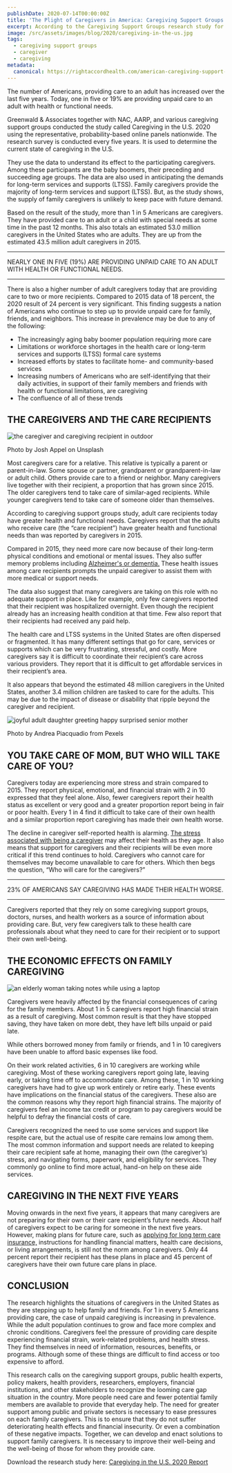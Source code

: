 ```yaml
---
publishDate: 2020-07-14T00:00:00Z
title: 'The Plight of Caregivers in America: Caregiving Support Groups 2020'
excerpt: According to the Caregiving Support Groups research study for 2020, the number of Americans providing unpaid care has increased over the last five years. Read more of that information here.
image: /src/assets/images/blog/2020/caregiving-in-the-us.jpg
tags:
  - caregiving support groups
  - caregiver
  - caregiving
metadata:
  canonical: https://rightaccordhealth.com/american-caregiving-support-groups
---
```




The number of Americans, providing care to an adult has increased over the last five years. Today, one in five or 19% are providing unpaid care to an adult with health or functional needs.

Greenwald & Associates together with NAC, AARP, and various caregiving support groups conducted the study called Caregiving in the U.S. 2020 using the representative, probability-based online panels nationwide. The research survey is conducted every five years. It is used to determine the current state of caregiving in the U.S.

They use the data to understand its effect to the participating caregivers. Among these participants are the baby boomers, their preceding and succeeding age groups. The data are also used in anticipating the demands for long-term services and supports (LTSS). Family caregivers provide the majority of long-term services and support (LTSS). But, as the study shows, the supply of family caregivers is unlikely to keep pace with future demand.

Based on the result of the study, more than 1 in 5 Americans are caregivers. They have provided care to an adult or a child with special needs at some time in the past 12 months. This also totals an estimated 53.0 million caregivers in the United States who are adults. They are up from the estimated 43.5 million adult caregivers in 2015.

* * *

  

NEARLY ONE IN FIVE (19%) ARE PROVIDING UNPAID CARE TO AN ADULT WITH HEALTH OR FUNCTIONAL NEEDS.

* * *

  

There is also a higher number of adult caregivers today that are providing care to two or more recipients. Compared to 2015 data of 18 percent, the 2020 result of 24 percent is very significant. This finding suggests a nation of Americans who continue to step up to provide unpaid care for family, friends, and neighbors. This increase in prevalence may be due to any of the following:

*   The increasingly aging baby boomer population requiring more care
*   Limitations or workforce shortages in the health care or long-term services and supports (LTSS) formal care systems
*   Increased efforts by states to facilitate home- and community-based services
*   Increasing numbers of Americans who are self-identifying that their daily activities, in support of their family members and friends with health or functional limitations, are caregiving
*   The confluence of all of these trends

THE CAREGIVERS AND THE CARE RECIPIENTS
--------------------------------------

![the caregiver and caregiving recipient in outdoor](/src/assets/images/blog/2020/josh-appel-0nkFvdcM-X4-unsplash.jpg)

Photo by Josh Appel on Unsplash

Most caregivers care for a relative. This relative is typically a parent or parent-in-law. Some spouse or partner, grandparent or grandparent-in-law or adult child. Others provide care to a friend or neighbor. Many caregivers live together with their recipient, a proportion that has grown since 2015. The older caregivers tend to take care of similar-aged recipients. While younger caregivers tend to take care of someone older than themselves.

According to caregiving support groups study, adult care recipients today have greater health and functional needs. Caregivers report that the adults who receive care (the “care recipient”) have greater health and functional needs than was reported by caregivers in 2015.

Compared in 2015, they need more care now because of their long-term physical conditions and emotional or mental issues. They also suffer memory problems including [Alzheimer's or dementia.](https://rightaccordhealth.com/blog/2020/january/dementia-and-alzheimers-disease.html) These health issues among care recipients prompts the unpaid caregiver to assist them with more medical or support needs.

The data also suggest that many caregivers are taking on this role with no adequate support in place. Like for example, only few caregivers reported that their recipient was hospitalized overnight. Even though the recipient already has an increasing health condition at that time. Few also report that their recipients had received any paid help.

The health care and LTSS systems in the United States are often dispersed or fragmented. It has many different settings that go for care, services or supports which can be very frustrating, stressful, and costly. More caregivers say it is difficult to coordinate their recipient’s care across various providers. They report that it is difficult to get affordable services in their recipient’s area.

It also appears that beyond the estimated 48 million caregivers in the United States, another 3.4 million children are tasked to care for the adults. This may be due to the impact of disease or disability that ripple beyond the caregiver and recipient.

![joyful adult daughter greeting happy surprised senior mother](/src/assets/images/blog/2020/joyful-adult-daughter-greeting-happy-surprised-senior-mother-3768131.jpg)

Photo by Andrea Piacquadio from Pexels

YOU TAKE CARE OF MOM, BUT WHO WILL TAKE CARE OF YOU?
----------------------------------------------------

Caregivers today are experiencing more stress and strain compared to 2015. They report physical, emotional, and financial strain with 2 in 10 expressed that they feel alone. Also, fewer caregivers report their health status as excellent or very good and a greater proportion report being in fair or poor health. Every 1 in 4 find it difficult to take care of their own health and a similar proportion report caregiving has made their own health worse.

The decline in caregiver self-reported health is alarming. [The stress associated with being a caregiver](https://rightaccordhealth.com/blog/2019/september/caregiver-stress-burnout.html) may affect their health as they age. It also means that support for caregivers and their recipients will be even more critical if this trend continues to hold. Caregivers who cannot care for themselves may become unavailable to care for others. Which then begs the question, “Who will care for the caregivers?”

* * *

  

23% OF AMERICANS SAY CAREGIVING HAS MADE THEIR HEALTH WORSE.

* * *

  

Caregivers reported that they rely on some caregiving support groups, doctors, nurses, and health workers as a source of information about providing care. But, very few caregivers talk to these health care professionals about what they need to care for their recipient or to support their own well-being.

THE ECONOMIC EFFECTS ON FAMILY CAREGIVING
-----------------------------------------

![an elderly woman taking notes while using a laptop](/src/assets/images/blog/2020/an-elderly-woman-taking-notes-while-using-a-laptop-4057764.jpg)

Caregivers were heavily affected by the financial consequences of caring for the family members. About 1 in 5 caregivers report high financial strain as a result of caregiving. Most common result is that they have stopped saving, they have taken on more debt, they have left bills unpaid or paid late.

While others borrowed money from family or friends, and 1 in 10 caregivers have been unable to afford basic expenses like food.

On their work related activities, 6 in 10 caregivers are working while caregiving. Most of these working caregivers report going late, leaving early, or taking time off to accommodate care. Among these, 1 in 10 working caregivers have had to give up work entirely or retire early. These events have implications on the financial status of the caregivers. These also are the common reasons why they report high financial strains. The majority of caregivers feel an income tax credit or program to pay caregivers would be helpful to defray the financial costs of care.

Caregivers recognized the need to use some services and support like respite care, but the actual use of respite care remains low among them. The most common information and support needs are related to keeping their care recipient safe at home, managing their own (the caregiver’s) stress, and navigating forms, paperwork, and eligibility for services. They commonly go online to find more actual, hand-on help on these aide services.

CAREGIVING IN THE NEXT FIVE YEARS
---------------------------------

Moving onwards in the next five years, it appears that many caregivers are not preparing for their own or their care recipient’s future needs. About half of caregivers expect to be caring for someone in the next five years. However, making plans for future care, such as [applying for long term care insurance,](https://rightaccordhealth.com/blog/is-long-term-care-insurance-worth-it.html) instructions for handling financial matters, health care decisions, or living arrangements, is still not the norm among caregivers. Only 44 percent report their recipient has these plans in place and 45 percent of caregivers have their own future care plans in place.

CONCLUSION
----------

The research highlights the situations of caregivers in the United States as they are stepping up to help family and friends. For 1 in every 5 Americans providing care, the case of unpaid caregiving is increasing in prevalence. While the adult population continues to grow and face more complex and chronic conditions. Caregivers feel the pressure of providing care despite experiencing financial strain, work-related problems, and health stress. They find themselves in need of information, resources, benefits, or programs. Although some of these things are difficult to find access or too expensive to afford.

This research calls on the caregiving support groups, public health experts, policy makers, health providers, researchers, employers, financial institutions, and other stakeholders to recognize the looming care gap situation in the country. More people need care and fewer potential family members are available to provide that everyday help. The need for greater support among public and private sectors is necessary to ease pressures on each family caregivers. This is to ensure that they do not suffer deteriorating health effects and financial insecurity. Or even a combination of these negative impacts. Together, we can develop and enact solutions to support family caregivers. It is necessary to improve their well-being and the well-being of those for whom they provide care.

Download the research study here: [Caregiving in the U.S. 2020 Report](https://rightaccordhealth.com/download-materials//2020/pdf/CaregivingintheUS.pdf)